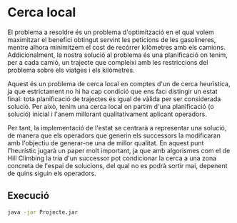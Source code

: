 # Cerca local
El problema a resoldre és un problema d'optimització en el qual volem maximitzar el benefici obtingut servint les peticions de les gasolineres, mentre alhora minimitzem el cost de recórrer kilòmetres amb els camions. Addicionalment, la nostra solució al problema és una planificació on tenim, per a cada camió, un trajecte que compleixi amb les restriccions del problema sobre els viatges i els kilòmetres.

Aquest és un problema de cerca local en comptes d'un de cerca heurística, ja que estrictament no hi ha cap condició que ens faci distingir un estat final: tota planificació de trajectes és igual de vàlida per ser considerada solució. Per això, tenim una cerca local on partim d'una planificació (o solució) inicial i l'anem millorant qualitativament aplicant operadors.

Per tant, la implementació de l'estat se centrarà a representar una solució, de manera que els operadors que generin els successors la modificaran amb l'objectiu de generar-ne una de millor qualitat. En aquest punt l'heurístic jugarà un paper molt important, ja que amb algorismes com el de Hill Climbing la tria d'un successor pot condicionar la cerca a una zona concreta de l'espai de solucions, del qual no es podrà sortir mai, depenent de quins siguin els operadors.

## Execució
```bash
java -jar Projecte.jar
```